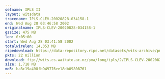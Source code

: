 ```yaml
---
setname: IPLS II
layout: witsdata
tracename: IPLS-CLEV-20020828-034158-1
end: Wed Aug 28 03:46:58 2002
originalname: IPLS-CLEV-20020828-034158-1
gzsize: 475 MB
len: 0:05:00
start: Wed Aug 28 03:41:58 2002
totalwirelen: 14,353 MB
ripedownload: https://data-repository.ripe.net/datasets/wits-archive/pma/long/ipls/2/IPLS-CLEV-20020828-034158-1.gz
pkts: 22 million
download: ftp://wits.cs.waikato.ac.nz/pma/long/ipls/2/IPLS-CLEV-20020828-034158-1.gz
size: 1,718 MB
md5: ba3c19a408fb949776ee18db09808761
---
```

